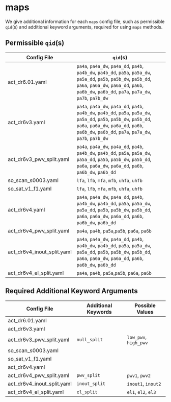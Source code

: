 # maps
We give additional information for each `maps` config file, such as permissible `qid`(s) and additional keyword arguments, required for using `maps` methods.

## Permissible `qid`(s)
| Config File | `qid`(s) |
| ----------- | -------- |
| act_dr6.01.yaml| `pa4a`, `pa4a_dw`, `pa4a_dd`, `pa4b`, `pa4b_dw`, `pa4b_dd`, `pa5a`, `pa5a_dw`, `pa5a_dd`, `pa5b`, `pa5b_dw`, `pa5b_dd`, `pa6a`, `pa6a_dw`, `pa6a_dd`, `pa6b`, `pa6b_dw`, `pa6b_dd`, `pa7a`, `pa7a_dw`, `pa7b`, `pa7b_dw` |
| act_dr6v3.yaml| `pa4a`, `pa4a_dw`, `pa4a_dd`, `pa4b`, `pa4b_dw`, `pa4b_dd`, `pa5a`, `pa5a_dw`, `pa5a_dd`, `pa5b`, `pa5b_dw`, `pa5b_dd`, `pa6a`, `pa6a_dw`, `pa6a_dd`, `pa6b`, `pa6b_dw`, `pa6b_dd`, `pa7a`, `pa7a_dw`, `pa7b`, `pa7b_dw` |
| act_dr6v3_pwv_split.yaml | `pa4a`, `pa4a_dw`, `pa4a_dd`, `pa4b`, `pa4b_dw`, `pa4b_dd`, `pa5a`, `pa5a_dw`, `pa5a_dd`, `pa5b`, `pa5b_dw`, `pa5b_dd`, `pa6a`, `pa6a_dw`, `pa6a_dd`, `pa6b`, `pa6b_dw`, `pa6b_dd` |
| so_scan_s0003.yaml | `lfa`, `lfb`, `mfa`, `mfb`, `uhfa`, `uhfb` |
| so_sat_v1_f1.yaml | `lfa`, `lfb`, `mfa`, `mfb`, `uhfa`, `uhfb` |
| act_dr6v4.yaml | `pa4a`, `pa4a_dw`, `pa4a_dd`, `pa4b`, `pa4b_dw`, `pa4b_dd`, `pa5a`, `pa5a_dw`, `pa5a_dd`, `pa5b`, `pa5b_dw`, `pa5b_dd`, `pa6a`, `pa6a_dw`, `pa6a_dd`, `pa6b`, `pa6b_dw`, `pa6b_dd` |
| act_dr6v4_pwv_split.yaml | `pa4a`, `pa4b`, `pa5a`,`pa5b`, `pa6a`,  `pa6b` |
| act_dr6v4_inout_split.yaml | `pa4a`, `pa4a_dw`, `pa4a_dd`, `pa4b`, `pa4b_dw`, `pa4b_dd`, `pa5a`, `pa5a_dw`, `pa5a_dd`, `pa5b`, `pa5b_dw`, `pa5b_dd`, `pa6a`, `pa6a_dw`, `pa6a_dd`, `pa6b`, `pa6b_dw`, `pa6b_dd` |
| act_dr6v4_el_split.yaml | `pa4a`, `pa4b`, `pa5a`,`pa5b`, `pa6a`,  `pa6b` |

## Required Additional Keyword Arguments
| Config File | Additional Keywords | Possible Values |
| ----------- | ------------------- | --------------- |
| act_dr6.01.yaml| | |
| act_dr6v3.yaml| | |
| act_dr6v3_pwv_split.yaml | `null_split` | `low_pwv`, `high_pwv` |
| so_scan_s0003.yaml | |
| so_sat_v1_f1.yaml | |
| act_dr6v4.yaml| | |
| act_dr6v4_pwv_split.yaml | `pwv_split` | `pwv1`, `pwv2` |
| act_dr6v4_inout_split.yaml | `inout_split` | `inout1`, `inout2` |
| act_dr6v4_el_split.yaml | `el_split` | `el1`, `el2`, `el3` |
